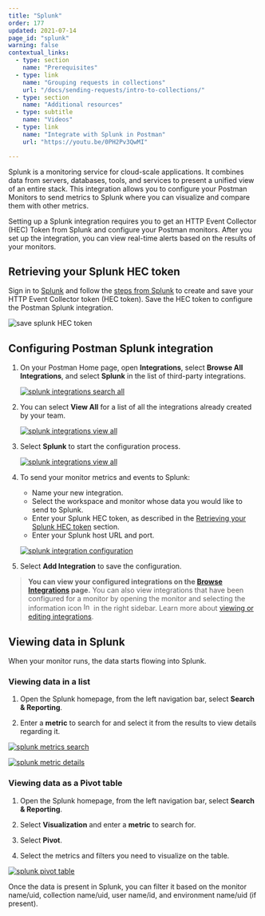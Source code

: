 ```yaml
---
title: "Splunk"
order: 177
updated: 2021-07-14
page_id: "splunk"
warning: false
contextual_links:
  - type: section
    name: "Prerequisites"
  - type: link
    name: "Grouping requests in collections"
    url: "/docs/sending-requests/intro-to-collections/"
  - type: section
    name: "Additional resources"
  - type: subtitle
    name: "Videos"
  - type: link
    name: "Integrate with Splunk in Postman"
    url: "https://youtu.be/0PH2Pv3QwMI"

---
```


Splunk is a monitoring service for cloud-scale applications. It combines data from servers, databases, tools, and services to present a unified view of an entire stack. This integration allows you to configure your Postman Monitors to send metrics to Splunk where you can visualize and compare them with other metrics.

Setting up a Splunk integration requires you to get an HTTP Event Collector (HEC) Token from Splunk and configure your Postman monitors. After you set up the integration, you can view real-time alerts based on the results of your monitors.

## Retrieving your Splunk HEC token

Sign in to [Splunk](https://login.splunk.com) and follow the [steps from Splunk](https://docs.splunk.com/Documentation/Splunk/8.1.0/Metrics/GetMetricsInOther#Get_metrics_in_from_clients_over_HTTP_or_HTTPS
) to create and save your HTTP Event Collector token (HEC token). Save the HEC token to configure the Postman Splunk integration.

![save splunk HEC token](https://assets.postman.com/postman-docs/splunk-http-event-collection-token-created.jpg)

## Configuring Postman Splunk integration

1. On your Postman Home page, open **Integrations**, select **Browse All Integrations**, and select **Splunk** in the list of third-party integrations.

   [![splunk integrations search all](https://assets.postman.com/postman-docs/splunk-all-search.jpg)](https://assets.postman.com/postman-docs/splunk-all-search.jpg)

1. You can select **View All** for a list of all the integrations already created by your team.

   [![splunk integrations view all](https://assets.postman.com/postman-docs/splunk-view-all.jpg)](https://assets.postman.com/postman-docs/splunk-view-all.jpg)

1. Select **Splunk** to start the configuration process.

   [![splunk integrations view all](https://assets.postman.com/postman-docs/splunk-all-search.jpg)](https://assets.postman.com/postman-docs/splunk-all-search.jpg)

1. To send your monitor metrics and events to Splunk:

   * Name your new integration.
   * Select the workspace and monitor whose data you would like to send to Splunk.
   * Enter your Splunk HEC token, as described in the [Retrieving your Splunk HEC token](#retrieving-your-splunk-hec-token) section.
   * Enter your Splunk host URL and port.

   [![splunk integration configuration](https://assets.postman.com/postman-docs/splunk-add-integration.jpg)](https://assets.postman.com/postman-docs/splunk-add-integration.jpg)

1. Select **Add Integration** to save the configuration.

> **You can view your configured integrations on the [Browse Integrations](https://go.postman.co/integrations/browse) page.** You can also view integrations that have been configured for a monitor by opening the monitor and selecting the information icon <img alt="Information icon" src="https://assets.postman.com/postman-docs/icon-information-v9-5.jpg#icon" width="16px"> in the right sidebar. Learn more about [viewing or editing integrations](/docs/integrations/intro-integrations/#viewing-or-editing-integrations).

## Viewing data in Splunk

When your monitor runs, the data starts flowing into Splunk.

### Viewing data in a list

1. Open the Splunk homepage, from the left navigation bar, select **Search & Reporting**.

1. Enter a **metric** to search for and select it from the results to view details regarding it.

[![splunk metrics search](https://assets.postman.com/postman-docs/splunk-search-events-metric-example3.jpg)](https://assets.postman.com/postman-docs/splunk-search-events-metric-example3.jpg)

[![splunk metric details](https://assets.postman.com/postman-docs/splunk-search-events-metric-example2.jpg)](https://assets.postman.com/postman-docs/splunk-search-events-metric-example2.jpg)

### Viewing data as a Pivot table

1. Open the Splunk homepage, from the left navigation bar, select **Search & Reporting**.

1. Select **Visualization** and enter a **metric** to search for.

1. Select **Pivot**.

1. Select the metrics and filters you need to visualize on the table.

[![splunk pivot table](https://assets.postman.com/postman-docs/splunk-search-event-pivot-example.jpg)](https://assets.postman.com/postman-docs/splunk-search-event-pivot-example.jpg)

Once the data is present in Splunk, you can filter it based on the monitor name/uid, collection name/uid, user name/id, and environment name/uid (if present).
